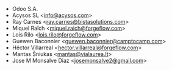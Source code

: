 - Odoo S.A.
- Acysos SL \<<info@acysos.com>\>
- Ray Carnes \<<ray.carnes@bistasolutions.com>\>
- Miquel Raïch \<<miquel.raich@forgeflow.com>\>
- Lois Rilo \<<lois.rilo@forgeflow.com>\>
- Guewen Baconnier \<<guewen.baconnier@camptocamp.com>\>
- Héctor Villarreal \<<hector.villarreal@forgeflow.com>\>
- Mantas Šniukas \<<mantas@vialaurea.lt>\>
- Jose M Monsalve Diaz \<<josemonsalve2@gmail.com>\>